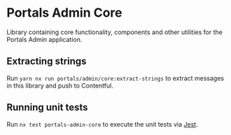 # Portals Admin Core

Library containing core functionality, components and other utilities for the Portals Admin application.

## Extracting strings

Run `yarn nx run portals/admin/core:extract-strings` to extract messages in this library and push to Contentful.

## Running unit tests

Run `nx test portals-admin-core` to execute the unit tests via [Jest](https://jestjs.io).
